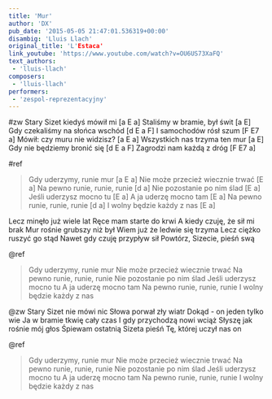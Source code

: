 ```yaml
---
title: 'Mur'
author: 'DX'
pub_date: '2015-05-05 21:47:01.536319+00:00'
disambig: 'Lluis Llach'
original_title: 'L'Estaca'
link_youtube: 'https://www.youtube.com/watch?v=OU6US73XaFQ'
text_authors:
 - 'lluis-llach'
composers:
 - 'lluis-llach'
performers:
 - 'zespol-reprezentacyjny'
---
```


#zw
Stary Sizet kiedyś mówił mi [a E a]
Staliśmy w bramie, był świt [a E]
Gdy czekaliśmy na słońca wschód [d E a F]
I samochodów rósł szum [F E7 a]
Mówił: czy muru nie widzisz? [a E a]
Wszystkich nas trzyma ten mur [a E]
Gdy nie będziemy bronić się [d E a F]
Zagrodzi nam każdą z dróg [F E7 a]

#ref
>Gdy uderzymy, runie mur [a E a]
>Nie może przecież wiecznie trwać [E a]
>Na pewno runie, runie, runie [d a]
>Nie pozostanie po nim ślad [E a]
>Jeśli uderzysz mocno tu [E a]
>A ja uderzę mocno tam [E a]
>Na pewno runie, runie, runie [d a]
>I wolny będzie każdy z nas [E a]

Lecz minęło już wiele lat
Ręce mam starte do krwi
A kiedy czuję, że sił mi brak
Mur rośnie grubszy niż był
Wiem już że ledwie się trzyma
Lecz ciężko ruszyć go stąd
Nawet gdy czuję przypływ sił
Powtórz, Sizecie, pieśń swą

@ref
>Gdy uderzymy, runie mur
>Nie może przecież wiecznie trwać
>Na pewno runie, runie, runie
>Nie pozostanie po nim ślad
>Jeśli uderzysz mocno tu
>A ja uderzę mocno tam
>Na pewno runie, runie, runie
>I wolny będzie każdy z nas

@zw
Stary Sizet nie mówi nic
Słowa porwał zły wiatr
Dokąd - on jeden tylko wie
Ja w bramie tkwię cały czas
I gdy przychodzą nowi wciąż
Słyszę jak rośnie mój głos
Śpiewam ostatnią Sizeta pieśń
Tę, której uczył nas on

@ref
>Gdy uderzymy, runie mur
>Nie może przecież wiecznie trwać
>Na pewno runie, runie, runie
>Nie pozostanie po nim ślad
>Jeśli uderzysz mocno tu
>A ja uderzę mocno tam
>Na pewno runie, runie, runie
>I wolny będzie każdy z nas